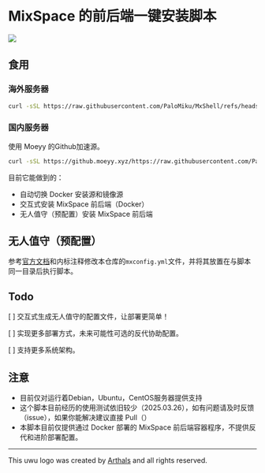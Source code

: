 # MixSpace 的前后端一键安装脚本 

<img src="https://cdn.jsdelivr.net/gh/mx-space/.github@main/uwu.png" />

## 食用

### 海外服务器

```bash
curl -sSL https://raw.githubusercontent.com/PaloMiku/MxShell/refs/heads/main/install.sh -o install.sh && bash install.sh
```

### 国内服务器

使用 Moeyy 的Github加速源。

```bash
curl -sSL https://github.moeyy.xyz/https://raw.githubusercontent.com/PaloMiku/MxShell/refs/heads/main/install.sh -o install.sh && bash install.sh
```

目前它能做到的：

- 自动切换 Docker 安装源和镜像源
- 交互式安装 MixSpace 前后端（Docker）
- 无人值守（预配置）安装 MixSpace 前后端

## 无人值守（预配置）

参考[官方文档](https://mx-space.js.org)和内标注释修改本仓库的`mxconfig.yml`文件，并将其放置在与脚本同一目录后执行脚本。

## Todo

[ ] 交互式生成无人值守的配置文件，让部署更简单！

[ ] 实现更多部署方式，未来可能性可选的反代协助配置。

[ ] 支持更多系统架构。

## 注意

- 目前仅对运行着Debian，Ubuntu，CentOS服务器提供支持
- 这个脚本目前经历的使用测试依旧较少（2025.03.26），如有问题请及时反馈（issue），如果你能解决建议直接 Pull（）
- 本脚本目前仅提供通过 Docker 部署的 MixSpace 前后端容器程序，不提供反代和进阶部署配置。
---

This uwu logo was created by [Arthals](https://github.com/zhuozhiyongde) and all rights reserved.